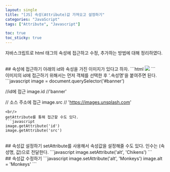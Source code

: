 ```yaml
---
layout: single
title: "[JS] 속성(Attribute)값 가져오고 설정하기"
categories: "JavaScript"
tags: ["Attribute", "Javascript"]

toc: true
toc_sticky: true
---
```


자바스크립트로 html 태그의 속성에 접근하고 수정, 추가하는 방법에 대해 정리하였다.


   
<br/>
## 속성에 접근하기
아래의 id와 속성을 가진 이미지가 있다고 하자.
```html
<img id='banner' src='https://images.unsplash.com'>
```
<br/>   
이미지의 id에 접근하기 위해서는 먼저 객체를 선택한 후 '.속성명'을 붙여주면 된다.
```javascript
image = document.querySelector('#banner')

//id에 접근
image.id //'banner'

// 소스 주소에 접근
image.src // 'https://images.unsplash.com'
```
<br/>
getAttribute를 통해 접근할 수도 있다.
```javascript
image.getAttribute('id')
image.getAttribute('src')
```
<br/>
## 속성값 설정하기
setAttribute를 사용해서 속성값을 설정해줄 수도 있다. 인수는 (속성명, 값)으로 전달한다.
```javascript
image.setAttribute('alt', 'Chikens')
```

<br/>
## 속성값 수정하기
```javascript
image.setAttribute('alt', 'Monkeys')
image.alt = 'Monkeys'
```
